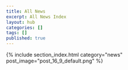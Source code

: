 ```yaml
---
title: All News
excerpt: All News Index
layout: hub
categories: []
tags: []
published: true
---
```


{% include section_index.html category="news" post_image="post_16_9_default.png" %}
